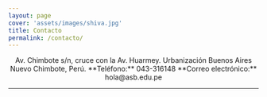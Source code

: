 ```yaml
---
layout: page
cover: 'assets/images/shiva.jpg'
title: Contacto
permalink: /contacto/
---
```


<p align="center">
Av. Chimbote s/n, cruce con la Av. Huarmey.  
Urbanización Buenos Aires  
Nuevo Chimbote, Perú.  
**Teléfono:** 043-316148  
**Correo electrónico:** hola@asb.edu.pe
</p>

<hr>

<amp-img width="600"
  height="300"
  layout="responsive"
  src="/assets/images/frontis.jpg">
</amp-img>

<amp-iframe width="600"
  title="Colegio Augusto Salazar Bondy en Google Maps"
  height="400"
  layout="responsive"
  sandbox="allow-scripts allow-same-origin allow-popups"
  frameborder="0"
  src="https://www.google.com/maps/embed/v1/place?key=AIzaSyCKRsMKqva_S1qz_wNU8oB5NixGYi5KCz8&q=place_id:ChIJbYN6SU6Eq5ERC5E1FH7E728">
</amp-iframe>
